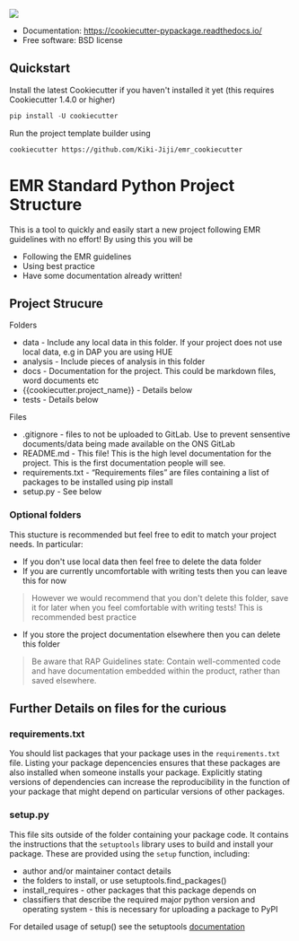![](https://user-images.githubusercontent.com/45692573/109661256-b2fe8180-7b61-11eb-87c7-3d58cbea8d4b.png)

* Documentation: https://cookiecutter-pypackage.readthedocs.io/
* Free software: BSD license

## Quickstart

Install the latest Cookiecutter if you haven't installed it yet (this requires
Cookiecutter 1.4.0 or higher)

```python
pip install -U cookiecutter
```

Run the project template builder using
```bash
cookiecutter https://github.com/Kiki-Jiji/emr_cookiecutter
```

# EMR Standard Python Project Structure

This is a tool to quickly and easily start a new project following EMR guidelines with no effort!
By using this you will be 

* Following the EMR guidelines
* Using best practice
* Have some documentation already written!

## Project Strucure

Folders
* data - Include any local data in this folder. If your project does not use local data, e.g in DAP you are using HUE
* analysis - Include pieces of analysis in this folder
* docs - Documentation for the project. This could be markdown files, word documents etc
* {{cookiecutter.project_name}} - Details below
* tests - Details below

Files
* .gitignore - files to not be uploaded to GitLab. Use to prevent sensentive documents/data being made available on the ONS GitLab
* README.md - This file! This is the high level documentation for the project. This is the first documentation people will see.
* requirements.txt - “Requirements files” are files containing a list of packages to be installed using pip install
* setup.py - See below



### Optional folders
This stucture is recommended but feel free to edit to match your project needs. In particular:

* If you don't use local data then feel free to delete the data folder
* If you are currently uncomfortable with writing tests then you can leave this for now
>  However we would recommend that you don't delete this folder, save it for later when you feel comfortable with writing tests! This is recommended best practice
* If you store the project documentation elsewhere then you can delete this folder
> Be aware that RAP Guidelines state:
> Contain well-commented code and have documentation embedded within the product, rather than saved elsewhere.



## Further Details on files for the curious 

### requirements.txt

You should list packages that your package uses in the `requirements.txt` file.
Listing your package depencencies ensures that these packages are also installed when someone installs your package.
Explicitly stating versions of dependencies can increase the reproducibility in the function of your package that might depend on particular versions of other packages.

### setup.py

This file sits outside of the folder containing your package code.
It contains the instructions that the `setuptools` library uses to build and install your package.
These are provided using the `setup` function, including:

* author and/or maintainer contact details
* the folders to install, or use setuptools.find_packages()
* install_requires - other packages that this package depends on
* classifiers that describe the required major python version and operating system - this is necessary for uploading a package to PyPI

For detailed usage of setup() see the setuptools [documentation](https://setuptools.readthedocs.io/en/latest/setuptools.html#developer-s-guide)



